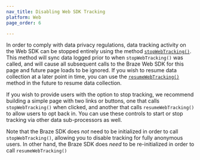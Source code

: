 ```yaml
---
nav_title: Disabling Web SDK Tracking
platform: Web
page_order: 6

---
```


In order to comply with data privacy regulations, data tracking activity on the Web SDK can be stopped entirely using the method [`stopWebTracking()`](https://js.appboycdn.com/web-sdk/latest/doc/module-appboy.html#.stopWebTracking). This method will sync data logged prior to when `stopWebTracking()` was called, and will cause all subsequent calls to the Braze Web SDK for this page and future page loads to be ignored. If you wish to resume data collection at a later point in time, you can use the [`resumeWebTracking()`](https://js.appboycdn.com/web-sdk/latest/doc/module-appboy.html#.resumeWebTracking) method in the future to resume data collection.

If you wish to provide users with the option to stop tracking, we recommend building a simple page with two links or buttons, one that calls `stopWebTracking()` when clicked, and another that calls `resumeWebTracking()` to allow users to opt back in. You can use these controls to start or stop tracking via other data sub-processors as well. 

Note that the Braze SDK does _not_ need to be initialized in order to call `stopWebTracking()`, allowing you to disable tracking for fully anonymous users. In other hand, the Braze SDK does *need* to be re-initialized in order to call `resumeWebTracking()`
